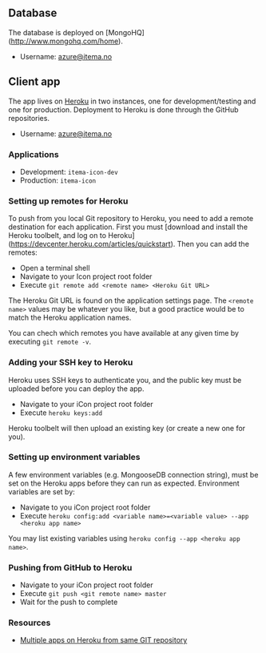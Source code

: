 ## Database

The database is deployed on [MongoHQ] (http://www.mongohq.com/home).
- Username: azure@itema.no

## Client app 

The app lives on [Heroku](https://id.heroku.com/login) in two instances, one for development/testing and one for production. Deployment to Heroku is done through the GitHub repositories. 

- Username: azure@itema.no

### Applications

- Development: `itema-icon-dev`
- Production: `itema-icon`

### Setting up remotes for Heroku

To push from you local Git repository to Heroku, you need to add a remote destination for each application. First you must [download and install the Heroku toolbelt, and log on to Heroku] (https://devcenter.heroku.com/articles/quickstart). Then you can add the remotes:

- Open a terminal shell
- Navigate to your Icon project root folder
- Execute `git remote add <remote name> <Heroku Git URL>`
 
The Heroku Git URL is found on the application settings page. The `<remote name>` values may be whatever you like, but a good practice would be to match the Heroku application names.

You can chech which remotes you have available at any given time by executing `git remote -v`.

### Adding your SSH key to Heroku

Heroku uses SSH keys to authenticate you, and the public key must be uploaded before you can deploy the app. 

- Navigate to your iCon project root folder
- Execute `heroku keys:add`

Heroku toolbelt will then upload an existing key (or create a new one for you). 

### Setting up environment variables

A few environment variables (e.g. MongooseDB connection string), must be set on the Heroku apps before they can run as expected. Environment variables are set by:

- Navigate to you iCon project root folder
- Execute `heroku config:add <variable name>=<variable value> --app <heroku app name>`

You may list existing variables using `heroku config --app <heroku app name>`.

### Pushing from GitHub to Heroku

- Navigate to your iCon project root folder
- Execute `git push <git remote name> master`
- Wait for the push to complete

### Resources

- [Multiple apps on Heroku from same GIT repository](http://tanyanam.com/technology/multiple-apps-on-heroku-from-the-same-git-repository)
